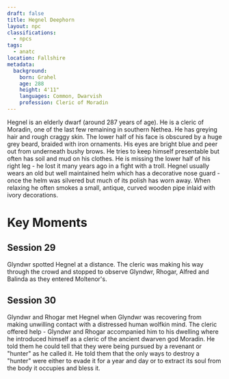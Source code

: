 ```yaml
---
draft: false
title: Hegnel Deephorn
layout: npc
classifications:
  - npcs
tags:
  - anatc
location: Fallshire
metadata:
  background:
    born: Grahel
    age: 288
    height: 4'11"
    languages: Common, Dwarvish
    profession: Cleric of Moradin
---
```

Hegnel is an elderly dwarf (around 287 years of age). He is a cleric of Moradin, one of the last few remaining in southern Nethea. He has greying hair and rough craggy skin. The lower half of his face is obscured by a huge grey beard, braided with iron ornaments. His eyes are bright blue and peer out from underneath bushy brows. He tries to keep himself presentable but often has soil and mud on his clothes. He is missing the lower half of his right leg - he lost it many years ago in a fight with a troll. Hegnel usually wears an old but well maintained helm which has a decorative nose guard - once the helm was silvered but much of its polish has worn away. When relaxing he often smokes a small, antique, curved wooden pipe inlaid with ivory decorations.

# Key Moments

## Session 29

Glyndwr spotted Hegnel at a distance. The cleric was making his way through the crowd and stopped to observe Glyndwr, Rhogar, Alfred and Balinda as they entered Moltenor's.

## Session 30

Glyndwr and Rhogar met Hegnel when Glyndwr was recovering from making unwilling contact with a distressed human wolfkin mind. The cleric offered help - Glyndwr and Rhogar accompanied him to his dwelling where he introduced himself as a cleric of the ancient dwarven god Moradin. He told them he could tell that they were being pursued by a revenant or "hunter" as he called it. He told them that the only ways to destroy a "hunter" were either to evade it for a year and day or to extract its soul from the body it occupies and bless it.
